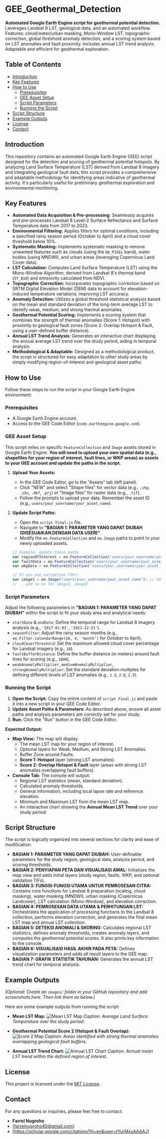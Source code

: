 # GEE_Geothermal_Detection

**Automated Google Earth Engine script for geothermal potential detection.**
Leverages Landsat 8 LST, geological data, and an automated workflow. Features: cloud/water/urban masking, Mono-Window LST, topographic correction, global threshold anomaly detection, and a scoring system based on LST anomalies and fault proximity. Includes annual LST trend analysis. Adaptable and efficient for geothermal exploration.

## Table of Contents
- [Introduction](#introduction)
- [Key Features](#key-features)
- [How to Use](#how-to-use)
  - [Prerequisites](#prerequisites)
  - [GEE Asset Setup](#gee-asset-setup)
  - [Script Parameters](#script-parameters)
  - [Running the Script](#running-the-script)
- [Script Structure](#script-structure)
- [Example Outputs](#example-outputs)
- [License](#license)
- [Contact](#contact)

## Introduction

This repository contains an automated Google Earth Engine (GEE) script designed for the detection and scoring of geothermal potential hotspots. By analyzing Land Surface Temperature (LST) derived from Landsat 8 imagery and integrating geological fault data, this script provides a comprehensive and adaptable methodology for identifying areas indicative of geothermal activity. It's particularly useful for preliminary geothermal exploration and environmental monitoring.

## Key Features

* **Automated Data Acquisition & Pre-processing:** Seamlessly acquires and pre-processes Landsat 8 Level-2 Surface Reflectance and Surface Temperature data from 2017 to 2023.
* **Environmental Filtering:** Applies filters for optimal conditions, including a specified rainy season period (October to April) and a cloud cover threshold below 10%.
* **Systematic Masking:** Implements systematic masking to remove unwanted features such as clouds (using the `QA_PIXEL` band), water bodies (using MNDWI), and urban areas (leveraging Copernicus Land Cover data).
* **LST Calculation:** Computes Land Surface Temperature (LST) using the Mono-Window Algorithm, derived from Landsat 8's thermal band (`ST_B10`) and emissivity calculated from NDVI.
* **Topographic Correction:** Incorporates topographic correction based on SRTM Digital Elevation Model (DEM) data to account for elevation-induced temperature variations, improving LST accuracy.
* **Anomaly Detection:** Utilizes a global threshold statistical analysis based on the mean and standard deviation of the long-term average LST to identify weak, medium, and strong thermal anomalies.
* **Geothermal Potential Scoring:** Implements a scoring system that combines the strength of thermal anomalies (Score 1: Hotspot) with proximity to geological fault zones (Score 2: Overlap Hotspot & Fault, using a user-defined buffer distance).
* **Annual LST Trend Analysis:** Generates an interactive chart displaying the annual average LST trend over the study period, aiding in temporal analysis.
* **Methodological & Adaptable:** Designed as a methodological product, the script is structured for easy adaptation to other study areas by simply modifying region-of-interest and geological asset paths.

## How to Use

Follow these steps to run the script in your Google Earth Engine environment:

### Prerequisites

* A Google Earth Engine account.
* Access to the GEE Code Editor (`code.earthengine.google.com`).

### GEE Asset Setup

This script relies on specific `FeatureCollection` and `Image` assets stored in Google Earth Engine. **You will need to upload your own spatial data (e.g., shapefiles for your region of interest, fault lines, or WKP areas) as assets to your GEE account and update the paths in the script.**

1.  **Upload Your Assets:**
    * In the GEE Code Editor, go to the "Assets" tab (left panel).
    * Click "NEW" and select "Shape files" for vector data (e.g., `.shp`, `.shx`, `.dbf`, `.prj`) or "Image files" for raster data (e.g., `.tif`).
    * Follow the prompts to upload your data. Remember the asset ID (e.g., `users/your_username/your_asset_name`).

2.  **Update Script Paths:**
    * Open the `script Final.js` file.
    * Navigate to **"BAGIAN 1: PARAMETER YANG DAPAT DIUBAH (DISESUAIKAN DENGAN DATA USER)"**.
    * Modify the `ee.FeatureCollection` and `ee.Image` paths to point to your newly uploaded assets.

    ```javascript
    // Example: Update these paths
    var regionOfInterest = ee.FeatureCollection('users/your_username/your_asset_name'); // CHANGE THIS
    var faultData = ee.FeatureCollection('users/your_username/your_asset_name');       // CHANGE THIS
    var wkpData = ee.FeatureCollection('users/your_username/your_asset_name');           // CHANGE THIS

    // If you use validation TIFs:
    var image1 = ee.Image("users/your_username/your_asset_name"); // CHANGE THIS
    // ...and so on for image2, image3
    ```

### Script Parameters

Adjust the following parameters in **"BAGIAN 1: PARAMETER YANG DAPAT DIUBAH"** within the script to fit your study area and analytical needs:

* `startDate` & `endDate`: Define the temporal range for Landsat 8 imagery analysis (e.g., `'2017-01-01'`, `'2023-12-31'`).
* `seasonFilter`: Adjust the rainy season months (e.g., `ee.Filter.calendarRange(10, 4, 'month')` for October to April).
* `cloudCoverThreshold`: Set the maximum allowed cloud cover percentage for Landsat imagery (e.g., `10`).
* `faultBufferDistance`: Define the buffer distance (in meters) around fault lines for scoring (e.g., `1000`).
* `weakAnomalyMultiplier`, `mediumAnomalyMultiplier`, `strongAnomalyMultiplier`: Set the standard deviation multiples for defining different levels of LST anomalies (e.g., `1.5`, `2.0`, `2.5`).

### Running the Script

1.  **Open the Script:** Copy the entire content of `script Final.js` and paste it into a new script in your GEE Code Editor.
2.  **Update Asset Paths & Parameters:** As described above, ensure all asset paths and analysis parameters are correctly set for your study.
3.  **Run:** Click the "Run" button in the GEE Code Editor.

**Expected Output:**
* **Map View:** The map will display:
    * The mean LST map for your region of interest.
    * Optional layers for Weak, Medium, and Strong LST Anomalies.
    * Buffer Zone around Faults.
    * **Score 1: Hotspot** layer (strong LST anomalies).
    * **Score 2: Overlap Hotspot & Fault** layer (areas with strong LST anomalies overlapping fault buffers).
* **Console Tab:** The console will output:
    * Regional LST statistics (mean, standard deviation).
    * Calculated anomaly thresholds.
    * General information, including local lapse rate and reference elevation.
    * Minimum and Maximum LST from the mean LST map.
    * An interactive chart showing the **Annual Mean LST Trend** over your study period.

## Script Structure

The script is logically organized into several sections for clarity and ease of modification:

* **BAGIAN 1: PARAMETER YANG DAPAT DIUBAH:** User-definable parameters for the study region, geological data, analysis period, and scoring thresholds.
* **BAGIAN 2: PENYIAPAN PETA DAN VISUALISASI AWAL:** Initializes the map view and adds initial layers (study region, faults, WKP, and optional validation TIFs).
* **BAGIAN 3: FUNGSI-FUNGSI UTAMA UNTUK PEMROSESAN CITRA:** Contains core functions for Landsat 8 preparation (scaling, cloud masking), water masking (MNDWI), urban masking (Copernicus Landcover), LST calculation (Mono-Window), and elevation correction.
* **BAGIAN 4: PEMROSESAN DATA UTAMA & PERHITUNGAN LST:** Orchestrates the application of processing functions to the Landsat 8 collection, performs elevation correction, and generates the final mean LST map and annual LST collection.
* **BAGIAN 5: DETEKSI ANOMALI & SKORING:** Calculates regional LST statistics, defines anomaly thresholds, creates anomaly layers, and computes the geothermal potential scores. It also prints key information to the console.
* **BAGIAN 6: VISUALISASI HASIL AKHIR PADA PETA:** Defines visualization parameters and adds all result layers to the GEE map.
* **BAGIAN 7: GRAFIK STATISTIK TAHUNAN:** Generates the annual LST trend chart for temporal analysis.

## Example Outputs

*(Optional: Create an `images/` folder in your GitHub repository and add screenshots here. Then link them as below.)*

Here are some example outputs from running the script:

* **Mean LST Map:**
    ![Mean LST Map](images/mean_lst_map_and_BufferFault.png)
    *Caption: Average Land Surface Temperature over the study period.*

* **Geothermal Potential Score 2 (Hotspot & Fault Overlap):**
    ![Score 2 Map](images/score1&2_map.png)
    *Caption: Areas identified with strong thermal anomalies overlapping geological fault buffers.*

* **Annual LST Trend Chart:**
    ![Annual LST Chart](images/annual_lst_chart.png)
    *Caption: Annual mean LST trend within the defined region of interest.*

## License

This project is licensed under the [MIT License](LICENSE).

## Contact

For any questions or inquiries, please feel free to contact:

* **Farrel Nugroho**
* [farrelnugroho40@gmail.com]
* [https://scholar.google.com/citations?hl=en&user=tYurMxsAAAAJ]
